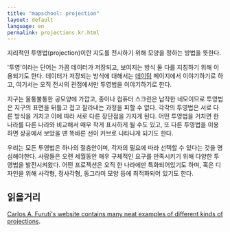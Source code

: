 ```yaml
---
title: "mapschool: projection"
layout: default
language: en
permalink: projections.kr.html
---
```


지리적인 투영법(projection)이란 지도를 전시하기 위해 모양을 정하는 방법을 뜻한다.

'투영'이라는 단어는 가끔 데이터가 저장되고, 보여지는 방식 둘 다를 지칭하기 위해 이용되기도 한다. 데이터가 저장되는 방식에 대해서는 [데이텀](http://mapschool.io/datum.html)  페이지에서 이야기하기로 하고, 여기서는 오직 전시의 관점에서만 투영법을 이야기하기로 한다.

지구는 울퉁불퉁한 공모양에 가깝고, 종이나 컴퓨터 스크린은 납작한 네모이므로 투영법은 지구의 표면을 뒤틀고 접고 잘라내는 과정을 피할 수 없다. 각각의 투영법은 서로 다른 방식을 거치고 이에 따라 서로 다른 장단점을 가지게 된다. 어떤 투영법을 거치면 한 나라를 다른 나라와 비교해서 매우 작게 표시하게 될 수도 있고, 또 다른 투영법을 이용하면 상공에서 보았을 떈 똑바른 선이 커브로 나타나게 되기도 한다.

우리는 모든 투영법은 하나의 절충안이며, 각자의 필요에 따라 선택할 수 있다는 것을 명심해야한다. 사람들은 오랜 세월동안 매우 구체적인 요구를 만족시키기 위해 다양한 투영법을 발전시켜왔다. 어떤 프로젝션은 오직 한 나라에만 특화되어있기도 하며, 혹은 디자인을 위해 사각형, 정사각형, 동그라미 모양 등에 최적화되어 있기도 한다.

## 읽을거리

[Carlos A. Furuti's website contains many neat examples of different kinds of projections](http://www.progonos.com/furuti/MapProj/Normal/TOC/cartTOC.html).

